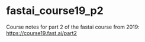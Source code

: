 # fastai_course19_p2
Course notes for part 2 of the fastai course from 2019: https://course19.fast.ai/part2
